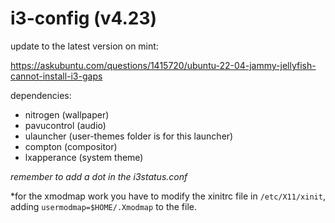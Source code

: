 # i3-config (v4.23)

update to the latest version on mint:

https://askubuntu.com/questions/1415720/ubuntu-22-04-jammy-jellyfish-cannot-install-i3-gaps

dependencies:

- nitrogen (wallpaper)
- pavucontrol (audio)
- ulauncher (user-themes folder is for this launcher)
- compton (compositor)
- lxapperance (system theme)

*remember to add a dot in the i3status.conf*

*for the xmodmap work you have to modify the xinitrc file in ```/etc/X11/xinit```, adding ```usermodmap=$HOME/.Xmodmap``` to the file.
